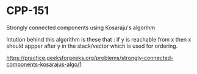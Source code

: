 # CPP-151
Strongly connected components using Kosaraju's algorihm

Intution behind this algorithm is these that : if y is reachable from x then x should appper after y in the stack/vector which is used for ordering.
 





https://practice.geeksforgeeks.org/problems/strongly-connected-components-kosarajus-algo/1
